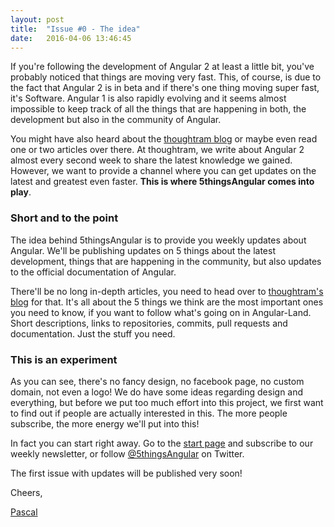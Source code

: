 ```yaml
---
layout: post
title:  "Issue #0 - The idea"
date:   2016-04-06 13:46:45
---
```


If you're following the development of Angular 2 at least a little bit, you've probably noticed that things are moving very fast. This, of course, is due to the fact that Angular 2 is in beta and if there's one thing moving super fast, it's Software. Angular 1 is also rapidly evolving and it seems almost impossible to keep track of all the things that are happening in both, the development but also in the community of Angular.

You might have also heard about the [thoughtram blog](http://blog.thoughtram.io) or maybe even read one or two articles over there. At thoughtram, we write about Angular 2 almost every second week to share the latest knowledge we gained. However, we want to provide a channel where you can get updates on the latest and greatest even faster. **This is where 5thingsAngular comes into play**.

### Short and to the point

The idea behind 5thingsAngular is to provide you weekly updates about Angular. We'll be publishing updates on 5 things about the latest development, things that are happening in the community, but also updates to the official documentation of Angular.

There'll be no long in-depth articles, you need to head over to [thoughtram's blog](http://blog.thoughtram.io) for that. It's all about the 5 things we think are the most important ones you need to know, if you want to follow what's going on in Angular-Land. Short descriptions, links to repositories, commits, pull requests and documentation. Just the stuff you need.

### This is an experiment

As you can see, there's no fancy design, no facebook page, no custom domain, not even a logo! We do have some ideas regarding design and everything, but before we put too much effort into this project, we first want to find out if people are actually interested in this. The more people subscribe, the more energy we'll put into this!

In fact you can start right away. Go to the [start page](/) and subscribe to our weekly newsletter, or follow [@5thingsAngular](http://twitter.com/5thingsAngular) on Twitter.

The first issue with updates will be published very soon!

Cheers,

[Pascal](http://twitter.com/PascalPrecht)
